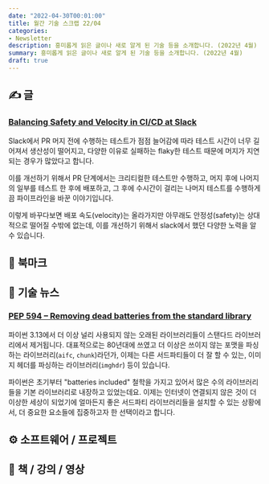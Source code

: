 ```yaml
---
date: "2022-04-30T00:01:00"
title: 월간 기술 스크랩 22/04
categories:
- Newsletter
description: 흥미롭게 읽은 글이나 새로 알게 된 기술 등을 소개합니다. (2022년 4월)
summary: 흥미롭게 읽은 글이나 새로 알게 된 기술 등을 소개합니다. (2022년 4월)
draft: true
---
```


## ✍️ 글

### [Balancing Safety and Velocity in CI/CD at Slack](https://slack.engineering/balancing-safety-and-velocity-in-ci-cd-at-slack/)

Slack에서 PR 머지 전에 수행하는 테스트가 점점 늘어감에 따라 테스트 시간이 너무 길어져서 생산성이 떨어지고,
다양한 이유로 실패하는 flaky한 테스트 때문에 머지가 지연되는 경우가 많았다고 합니다.

이를 개선하기 위해서 PR 단계에서는 크리티컬한 테스트만 수행하고, 머지 후에 나머지의 일부를 테스트 한 후에 배포하고,
그 후에 수시간이 걸리는 나머지 테스트를 수행하게끔 파이프라인을 바꾼 이야기입니다.

이렇게 바꾸다보면 배포 속도(velocity)는 올라가지만 아무래도 안정성(safety)는 상대적으로 떨어질 수밖에 없는데,
이를 개선하기 위해서 slack에서 했던 다양한 노력을 알 수 있습니다.

## 📌 북마크

## 📰 기술 뉴스

### [PEP 594 – Removing dead batteries from the standard library](https://peps.python.org/pep-0594/)

파이썬 3.13에서 더 이상 널리 사용되지 않는 오래된 라이브러리들이 스탠다드 라이브러리에서 제거됩니다.
대표적으로는 80년대에 쓰였고 더 이상은 쓰이지 않는 포맷을 파싱하는 라이브러리(`aifc`, `chunk`)라던가,
이제는 다른 서드파티들이 더 잘 할 수 있는, 이미지 헤더를 파싱하는 라이브러리(`imghdr`) 등이 있습니다.

파이썬은 초기부터 "batteries included" 철학을 가지고 있어서 많은 수의 라이브러리들을 기본 라이브러리로 내장하고 있었는데요.
이제는 인터넷이 연결되지 않은 것이 더 이상한 세상이 되었기에 얼마든지 좋은 서드파티 라이브러리들을 설치할 수 있는 상황에서,
더 중요한 요소들에 집중하고자 한 선택이라고 합니다.


## ⚙️ 소프트웨어 / 프로젝트

## 📙 책 / 강의 / 영상
